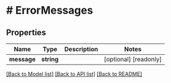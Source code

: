 # # ErrorMessages

## Properties

Name | Type | Description | Notes
------------ | ------------- | ------------- | -------------
**message** | **string** |  | [optional] [readonly]

[[Back to Model list]](../../README.md#models) [[Back to API list]](../../README.md#endpoints) [[Back to README]](../../README.md)
